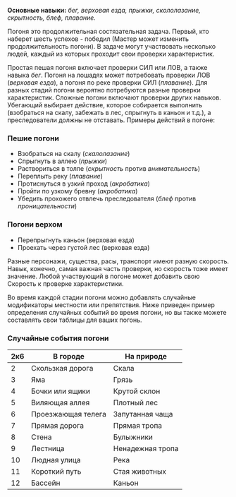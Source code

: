 **Основные навыки:** *бег, верховая езда, прыжки, скололазание, скрытность, блеф, плавание.*

Погоня это продолжительная состязательная задача. Первый, кто наберет шесть успехов - победил (Мастер может изменить продолжительность погони). В задаче могут участвовать несколько людей, каждый из которых проходит свои проверки характеристик.

Простая пешая погоня включает проверки СИЛ или ЛОВ, а также навыка *бег*. Погоня на лошадях может потребовать проверки ЛОВ (*верховая езда*), а погоня по реке проверки СИЛ (*плавание*). Для разных стадий погони вероятно потребуются разные проверки характеристик.
Сложные погони включают проверки других навыков. Убегающий выбирает действие, которое собирается выполнить (взобраться на скалу, забежать в лес, спрыгнуть в каньон и т.д.), а преследователи должны не отставать. Примеры действий в погоне:

### Пешие погони
- Взобраться на скалу (*скалолазание*)
- Спрыгнуть в аллею (*прыжки*)
- Раствориться в толпе (*скрытность* против *внимательность*)
- Переплыть реку (*плавание*)
- Протиснуться в узкий проход (*акробатика*)
- Пройти по узкому бревну (*акробатика*)
- Убедить прохожего отвлечь преследователя (*блеф* против *проницательности*)
### Погони верхом
- Перепрыгнуть каньон (верховая езда)
- Проехать через густой лес (верховая езда)

Разные персонажи, существа, расы, транспорт имеют разную скорость. Навык, конечно, самая важная часть проверки, но скорость тоже имеет значение. Любой участвующий в погоне может добавить свою Скорость к проверке характеристики.

Во время каждой стадии погони можно добавлять случайные модификаторы местности или препятствия. Ниже приведен пример определения случайных событий во время погони, но вы также можете составлять свои таблицы для ваших погонь.

### Случайные события погони
2к6|В городе|На природе
-|-|-
2|Скользкая дорога|Скала
3|Яма|Грязь
4|Бочки или ящики|Крутой склон
5|Виляющая аллея|Плотный лес
6|Проезжающая телега|Запутанная чаща
7|Прямая дорога|Прямая тропа
8|Стена|Булыжники
9|Лестница|Ненадежная тропа
10|Людная улица|Река
11|Короткий путь|Стая животных
12|Бассейн|Каньон